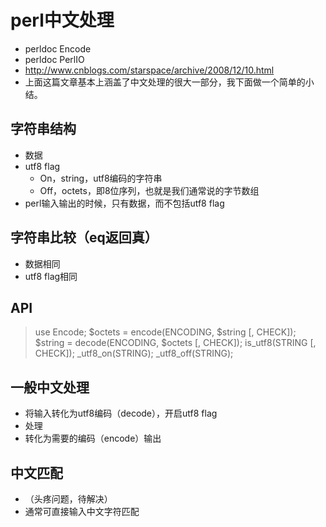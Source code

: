 perl中文处理
============

* perldoc Encode
* perldoc PerlIO
* http://www.cnblogs.com/starspace/archive/2008/12/10.html
* 上面这篇文章基本上涵盖了中文处理的很大一部分，我下面做一个简单的小结。

字符串结构
----------
- 数据
- utf8 flag
  - On，string，utf8编码的字符串
  - Off，octets，即8位序列，也就是我们通常说的字节数组
- perl输入输出的时候，只有数据，而不包括utf8 flag

字符串比较（eq返回真）
-------------
- 数据相同
- utf8 flag相同

API
---
> use Encode;
> $octets = encode(ENCODING, $string [, CHECK]);
> $string = decode(ENCODING, $octets [, CHECK]);
> is_utf8(STRING [, CHECK]);
> _utf8_on(STRING);
> _utf8_off(STRING);

一般中文处理
------------
- 将输入转化为utf8编码（decode），开启utf8 flag
- 处理
- 转化为需要的编码（encode）输出

中文匹配
--------
* （头疼问题，待解决）
* 通常可直接输入中文字符匹配
